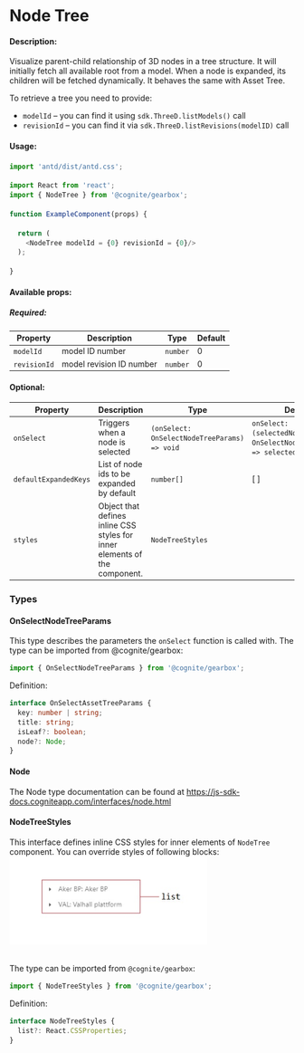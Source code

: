 # Node Tree
<!-- STORY -->

#### Description:

Visualize parent-child relationship of 3D nodes in a tree structure. It will initially fetch all available root from a model. When a node is expanded, its children will be fetched dynamically. It behaves the same with Asset Tree.

To retrieve a tree you need to provide:

- `modelId` – you can find it using `sdk.ThreeD.listModels()` call
- `revisionId` – you can find it via `sdk.ThreeD.listRevisions(modelID)` call

#### Usage:

```typescript jsx
import 'antd/dist/antd.css';

import React from 'react';
import { NodeTree } from '@cognite/gearbox';

function ExampleComponent(props) {

  return (
    <NodeTree modelId = {0} revisionId = {0}/>
  );

}
```
#### Available props:

##### Required:

| Property     | Description              | Type     | Default |
| ------------ | ------------------------ | -------- | ------- |
| `modelId`    | model ID number          | `number` |    0    |
| `revisionId` | model revision ID number | `number` |    0    |

#### Optional:

| Property              | Description                                 | Type                        | Default |
| --------------------- | ------------------------------------------- | --------------------------- | ------- |
| `onSelect`            | Triggers when a node is selected            | `(onSelect: OnSelectNodeTreeParams) => void` | `onSelect:  (selectedNode : OnSelectNodeTreeParams) => selectedNode.key`|
| `defaultExpandedKeys` | List of node ids to be expanded by default  | `number[]`                  | [ ] |
| `styles`              | Object that defines inline CSS styles for inner elements of the component.| `NodeTreeStyles` |  |


### Types

#### OnSelectNodeTreeParams

This type describes the parameters the `onSelect` function is called with.
The type can be imported from @cognite/gearbox:

```typescript
import { OnSelectNodeTreeParams } from '@cognite/gearbox';
```

Definition:

```typescript
interface OnSelectAssetTreeParams {
  key: number | string;
  title: string;
  isLeaf?: boolean;
  node?: Node;
}

```

#### Node

The Node type documentation can be found at https://js-sdk-docs.cogniteapp.com/interfaces/node.html

#### NodeTreeStyles
This interface defines inline CSS styles for inner elements of `NodeTree` component.
You can override styles of following blocks:
<br>
<img src="asset_tree/styling_schema.jpg" alt="List Styling" width="350px"><br><br>


The type can be imported from `@cognite/gearbox`:

```typescript
import { NodeTreeStyles } from '@cognite/gearbox';
```

Definition:

```typescript
interface NodeTreeStyles {
  list?: React.CSSProperties;
}
```


